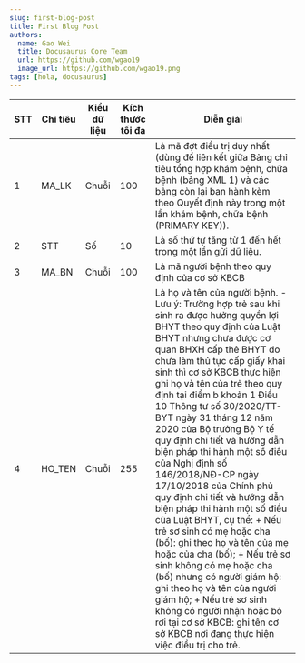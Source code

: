 ```yaml
---
slug: first-blog-post
title: First Blog Post
authors:
  name: Gao Wei
  title: Docusaurus Core Team
  url: https://github.com/wgao19
  image_url: https://github.com/wgao19.png
tags: [hola, docusaurus]
---
```


|     STT    |     Chỉ tiêu    |     Kiểu dữ liệu    |     Kích thước      tối đa    |     Diễn giải                                                                                                                                                                                                                                                                                                                                                                                                                                                                                                                                                                                                                                                                                                                                                                                                                                                                                                                                                                    |
|------------|-----------------|---------------------|-------------------------------|----------------------------------------------------------------------------------------------------------------------------------------------------------------------------------------------------------------------------------------------------------------------------------------------------------------------------------------------------------------------------------------------------------------------------------------------------------------------------------------------------------------------------------------------------------------------------------------------------------------------------------------------------------------------------------------------------------------------------------------------------------------------------------------------------------------------------------------------------------------------------------------------------------------------------------------------------------------------------------|
|     1      |     MA_LK       |     Chuỗi           |     100                       |     Là   mã đợt điều trị duy nhất (dùng để liên kết giữa Bảng chỉ tiêu tổng hợp khám   bệnh, chữa bệnh (bảng XML 1) và các bảng còn lại ban hành kèm theo Quyết định   này trong một lần khám bệnh, chữa bệnh (PRIMARY KEY)).                                                                                                                                                                                                                                                                                                                                                                                                                                                                                                                                                                                                                                                                                                                                                    |
|     2      |     STT         |     Số              |     10                        |     Là   số thứ tự tăng từ 1 đến hết trong một lần gửi dữ liệu.                                                                                                                                                                                                                                                                                                                                                                                                                                                                                                                                                                                                                                                                                                                                                                                                                                                                                                                  |
|     3      |     MA_BN       |     Chuỗi           |     100                       |     Là   mã người bệnh theo quy định của cơ sở KBCB                                                                                                                                                                                                                                                                                                                                                                                                                                                                                                                                                                                                                                                                                                                                                                                                                                                                                                                              |
|     4      |     HO_TEN      |     Chuỗi           |     255                       |     Là   họ và tên của người bệnh.    -   Lưu ý: Trường   hợp trẻ sau khi sinh ra được hưởng quyền lợi BHYT theo quy định của Luật BHYT   nhưng chưa được cơ quan BHXH cấp thẻ BHYT do chưa làm thủ tục cấp giấy khai   sinh thì cơ sở KBCB thực hiện ghi họ và tên của trẻ theo quy định tại điểm b khoản 1 Điều 10 Thông tư số 30/2020/TT-BYT ngày   31 tháng 12 năm 2020 của Bộ trưởng Bộ Y tế quy định chi tiết và hướng dẫn biện   pháp thi hành một số điều của Nghị định số 146/2018/NĐ-CP ngày 17/10/2018 của   Chính phủ quy định chi tiết và hướng dẫn biện pháp thi hành một số điều của   Luật BHYT, cụ thể:     +   Nếu trẻ sơ sinh có mẹ hoặc cha (bố): ghi theo họ và tên của mẹ hoặc của cha   (bố);     +   Nếu trẻ sơ sinh không có mẹ hoặc cha (bố) nhưng có người giám hộ: ghi theo họ   và tên của người giám hộ;     +   Nếu trẻ sơ sinh không có người nhận hoặc bỏ rơi tại cơ sở KBCB: ghi tên cơ sở   KBCB nơi đang thực hiện việc điều trị cho trẻ.    |

